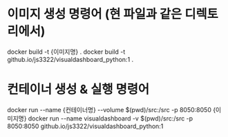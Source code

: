 # 이미지 생성 명령어 (현 파일과 같은 디렉토리에서)
docker build -t {이미지명} .
docker build -t github.io/js3322/visualdashboard_python:1 .

# 컨테이너 생성 & 실행 명령어
docker run --name {컨테이너명} --volume $(pwd)/src:/src -p 8050:8050 {이미지명}
docker run --name visualdashboard -v $(pwd)/src:/src -p 8050:8050 github.io/js3322/visualdashboard_python:1